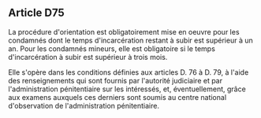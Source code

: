 Article D75
----
La procédure d'orientation est obligatoirement mise en oeuvre pour les condamnés
dont le temps d'incarcération restant à subir est supérieur à un an. Pour les
condamnés mineurs, elle est obligatoire si le temps d'incarcération à subir est
supérieur à trois mois.

Elle s'opère dans les conditions définies aux articles D. 76 à D. 79, à l'aide
des renseignements qui sont fournis par l'autorité judiciaire et par
l'administration pénitentiaire sur les intéressés, et, éventuellement, grâce aux
examens auxquels ces derniers sont soumis au centre national d'observation de
l'administration pénitentiaire.
